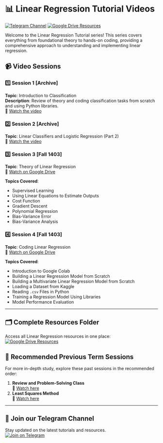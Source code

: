 # 📊 Linear Regression Tutorial Videos

[![Telegram Channel](https://img.shields.io/badge/Telegram-Channel-blue?style=for-the-badge&logo=telegram)](https://t.me/+5palM1_8MvtjMDVk)
[![Google Drive Resources](https://img.shields.io/badge/Resources-Google%20Drive-orange?style=for-the-badge&logo=googledrive)](https://drive.google.com/drive/folders/1sa_G7F2YJeej1ZkgH9l79lHwU0-BaPm1)

Welcome to the Linear Regression Tutorial series! This series covers everything from foundational theory to hands-on coding, providing a comprehensive approach to understanding and implementing linear regression.

## 📹 Video Sessions

### 1️⃣ Session 1 [Archive]
**Topic**: Introduction to Classification  
**Description**: Review of theory and coding classification tasks from scratch and using Python libraries.  
📌 [Watch the video](https://t.me/c/1937909972/110)

### 2️⃣ Session 2 [Archive]
**Topic**: Linear Classifiers and Logistic Regression (Part 2)  
📌 [Watch the video](https://t.me/c/1937909972/112)

### 3️⃣ Session 3 [Fall 1403]
**Topic**: Theory of Linear Regression  
📌 [Watch on Google Drive](https://drive.google.com/file/d/1_76FcZZTaXbYjHFr6s2VBZP2vs4BQahN/view?usp=drivesdk)

**Topics Covered**:
- Supervised Learning
- Using Linear Equations to Estimate Outputs
- Cost Function
- Gradient Descent
- Polynomial Regression
- Bias-Variance Error
- Bias-Variance Analysis

### 4️⃣ Session 4 [Fall 1403]
**Topic**: Coding Linear Regression  
📌 [Watch on Google Drive](https://drive.google.com/file/d/1z1UiwD0URj-E-8O9y_yWJKFhh_MzzPPT/view?usp=drivesdk)

**Topics Covered**:
- Introduction to Google Colab
- Building a Linear Regression Model from Scratch
- Building a Multivariate Linear Regression Model from Scratch
- Loading a Dataset from Kaggle
- Reading `.csv` Files in Python
- Training a Regression Model Using Libraries
- Model Performance Evaluation

---

## 🗂 Complete Resources Folder
Access all Linear Regression resources in one place:  
[![Google Drive Resources](https://img.shields.io/badge/Resources-Google%20Drive-orange?style=for-the-badge&logo=googledrive)](https://drive.google.com/drive/folders/1sa_G7F2YJeej1ZkgH9l79lHwU0-BaPm1)

## 📂 Recommended Previous Term Sessions
For more in-depth study, explore these past sessions in the recommended order:
1. **Review and Problem-Solving Class**  
   📌 [Watch here](https://t.me/c/1937909972/111)
2. **Least Squares Method**  
   📌 [Watch here](https://t.me/c/1937909972/121)

---

## 📣 Join our Telegram Channel
Stay updated on the latest tutorials and resources.  
[![Join on Telegram](https://img.shields.io/badge/Join-Telegram-blue?style=for-the-badge&logo=telegram)](https://t.me/+5palM1_8MvtjMDVk)
